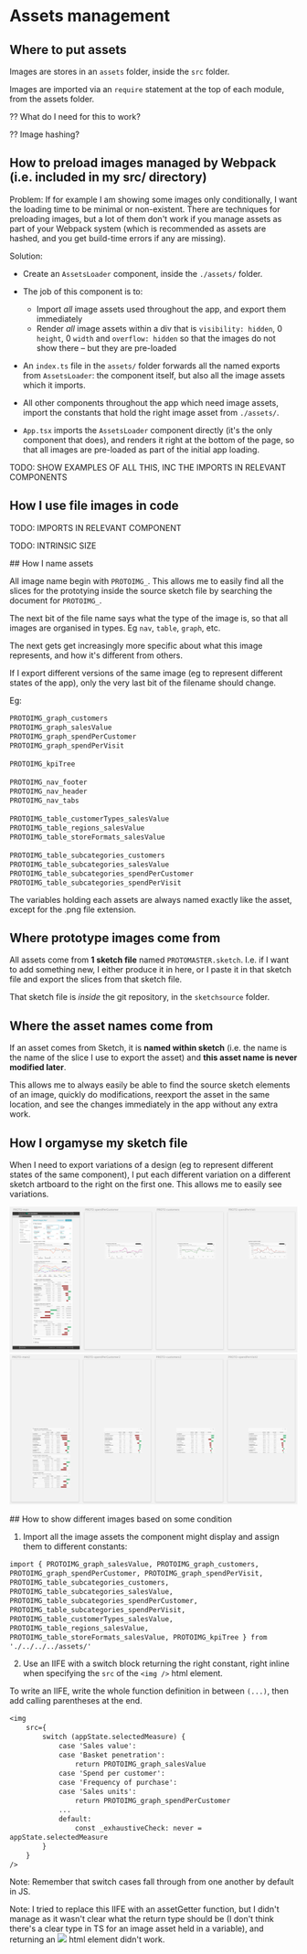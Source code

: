 # Assets management

## Where to put assets

Images are stores in an `assets` folder, inside the `src` folder.

Images are imported via an `require` statement at the top of each module, from the assets folder.


?? What do I need for this to work?

?? Image hashing?

## How to preload images managed by Webpack (i.e. included in my src/ directory)

Problem: If for example I am showing some images only conditionally, I want the loading time to be minimal or non-existent.
There are techniques for preloading images, but a lot of them don't work if you manage assets as part of your Webpack system (which is recommended as assets are hashed, and you get build-time errors if any are missing).

Solution: 
- Create an `AssetsLoader` component, inside the `./assets/` folder.
- The job of this component is to:

	- Import _all_ image assets used throughout the app, and export them immediately
	- Render _all_ image assets within a div that is `visibility: hidden`, 0 `height`, 0 `width` and `overflow: hidden` so that the images do not show there – but they are pre-loaded
	
- An `index.ts` file in the `assets/` folder forwards all the named exports from `AssetsLoader`: the component itself, but also all the image assets which it imports.

- All other components throughout the app which need image assets, import the constants that hold the right image asset from `./assets/`.

- `App.tsx` imports the `AssetsLoader` component directly (it's the only component that does), and renders it right at the bottom of the page, so that all images are pre-loaded as part of the initial app loading.

TODO: SHOW EXAMPLES OF ALL THIS, INC THE IMPORTS IN RELEVANT COMPONENTS

## How I use file images in code

TODO: IMPORTS IN RELEVANT COMPONENT

TODO: INTRINSIC SIZE



## How I name assets

All image name begin with `PROTOIMG_`. This allows me to easily find all the slices for the prototying inside the source sketch file by searching the document for `PROTOIMG_`.

The next bit of the file name says what the type of the image is, so that all images are organised in types. Eg `nav`, `table`, `graph`, etc.

The next gets get increasingly more specific about what this image represents, and how it's different from others.

If I export different versions of the same image (eg to represent different states of the app), only the very last bit of the filename should change.

Eg:

```
PROTOIMG_graph_customers
PROTOIMG_graph_salesValue
PROTOIMG_graph_spendPerCustomer
PROTOIMG_graph_spendPerVisit

PROTOIMG_kpiTree

PROTOIMG_nav_footer
PROTOIMG_nav_header
PROTOIMG_nav_tabs

PROTOIMG_table_customerTypes_salesValue
PROTOIMG_table_regions_salesValue
PROTOIMG_table_storeFormats_salesValue

PROTOIMG_table_subcategories_customers
PROTOIMG_table_subcategories_salesValue
PROTOIMG_table_subcategories_spendPerCustomer
PROTOIMG_table_subcategories_spendPerVisit
```

The variables holding each assets are always named exactly like the asset, except for the .png file extension.

## Where prototype images come from

All assets come from __1 sketch file__ named `PROTOMASTER.sketch`. 
I.e. if I want to add something new, I either produce it in here, or I paste it in that sketch file and export the slices from that sketch file.

That sketch file is _inside_ the git repository, in the `sketchsource` folder.

## Where the asset names come from

If an asset comes from Sketch, it is __named within sketch__ (i.e. the name is the name of the slice I use to export the asset) and __this asset name is never modified later__.

This allows me to always easily be able to find the source sketch elements of an image, quickly do modifications, reexport the asset in the same location, and see the changes immediately in the app without any extra work. 

## How I orgamyse my sketch file

When I need to export variations of a design (eg to represent different states of the same component), I put each different variation on a different sketch artboard to the right on the first one. This allows me to easily see variations.

![](./assets/organisingAltVersionsInSketch.png)
![](./assets/organisingAltVersionsInSketch2.png)



## How to show different images based on some condition

1. Import all the image assets the component might display and assign them to different constants:

```
import { PROTOIMG_graph_salesValue, PROTOIMG_graph_customers, PROTOIMG_graph_spendPerCustomer, PROTOIMG_graph_spendPerVisit, PROTOIMG_table_subcategories_customers, PROTOIMG_table_subcategories_salesValue, PROTOIMG_table_subcategories_spendPerCustomer, PROTOIMG_table_subcategories_spendPerVisit, PROTOIMG_table_customerTypes_salesValue, PROTOIMG_table_regions_salesValue, PROTOIMG_table_storeFormats_salesValue, PROTOIMG_kpiTree } from './../../../assets/'
```

2. Use an IIFE with a switch block returning the right constant, right inline when specifying the `src` of the `<img />` html element.

To write an IIFE, write the whole function definition in between `(...)`, then add calling parentheses at the end.

```
<img 
	src={
		switch (appState.selectedMeasure) {
			case 'Sales value':
			case 'Basket penetration':
				return PROTOIMG_graph_salesValue
			case 'Spend per customer':
			case 'Frequency of purchase':
			case 'Sales units':
				return PROTOIMG_graph_spendPerCustomer
			...
			default:
				const _exhaustiveCheck: never = appState.selectedMeasure
		}
	} 
/>
```

Note: Remember that switch cases fall through from one another by default in JS.

Note: I tried to replace this IIFE with an assetGetter function, but I didn't manage as it wasn't clear what the return type should be (I don't think there's a clear type in TS for an image asset held in a variable), and returning an <img src={} /> html element didn't work.

